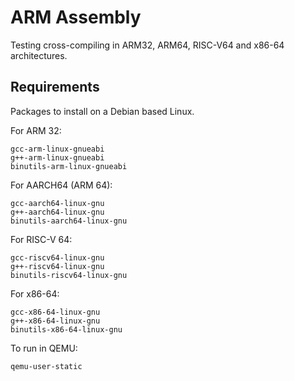 # ARM Assembly

Testing cross-compiling in ARM32, ARM64, RISC-V64 and x86-64 architectures. 

## Requirements
Packages to install on a Debian based Linux.

For ARM 32:
```
gcc-arm-linux-gnueabi
g++-arm-linux-gnueabi
binutils-arm-linux-gnueabi
```

For AARCH64 (ARM 64):
```
gcc-aarch64-linux-gnu
g++-aarch64-linux-gnu
binutils-aarch64-linux-gnu
```

For RISC-V 64:
```
gcc-riscv64-linux-gnu
g++-riscv64-linux-gnu
binutils-riscv64-linux-gnu
```

For x86-64:
```
gcc-x86-64-linux-gnu
g++-x86-64-linux-gnu
binutils-x86-64-linux-gnu
```

To run in QEMU:
```
qemu-user-static
```
